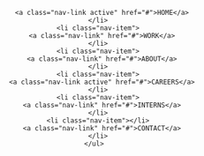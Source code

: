 <!doctype html>
<html lang="en">

<head>
  <!-- Required meta tags -->
  <meta charset="utf-8">
  <meta name="viewport" content="width=device-width, initial-scale=1, shrink-to-fit=no">

  <!-- Bootstrap CSS -->
  <link rel="stylesheet" href="https://cdn.jsdelivr.net/npm/bootstrap@4.6.0/dist/css/bootstrap.min.css"
    integrity="sha384-B0vP5xmATw1+K9KRQjQERJvTumQW0nPEzvF6L/Z6nronJ3oUOFUFpCjEUQouq2+l" crossorigin="anonymous">
  <link rel="stylesheet" href="styles.css">
  <title>Tiny Horse</title>
</head>

<body>
  
  <header>
    <div class="background">
    <ul class="nav justify-content-end">
      
        <a class="nav-link active" href="#">HOME</a>
      </li>
      <li class="nav-item">
        <a class="nav-link" href="#">WORK</a>
      </li>
      <li class="nav-item">
        <a class="nav-link" href="#">ABOUT</a>
      </li>
      <li class="nav-item">
        <a class="nav-link active" href="#">CAREERS</a>
      </li>
      <li class="nav-item">
        <a class="nav-link" href="#">INTERNS</a>
      </li>
      <li class="nav-item"></li>
        <a class="nav-link" href="#">CONTACT</a>
      </li>
    </ul>
  </div>
  </header>

  <!-- Optional JavaScript; choose one of the two! -->

  <!-- Option 1: jQuery and Bootstrap Bundle (includes Popper) -->
  <script src="https://code.jquery.com/jquery-3.5.1.slim.min.js"
    integrity="sha384-DfXdz2htPH0lsSSs5nCTpuj/zy4C+OGpamoFVy38MVBnE+IbbVYUew+OrCXaRkfj"
    crossorigin="anonymous"></script>
  <script src="https://cdn.jsdelivr.net/npm/bootstrap@4.6.0/dist/js/bootstrap.bundle.min.js"
    integrity="sha384-Piv4xVNRyMGpqkS2by6br4gNJ7DXjqk09RmUpJ8jgGtD7zP9yug3goQfGII0yAns"
    crossorigin="anonymous"></script>

  <!-- Option 2: Separate Popper and Bootstrap JS -->
  <!--
    <script src="https://code.jquery.com/jquery-3.5.1.slim.min.js" integrity="sha384-DfXdz2htPH0lsSSs5nCTpuj/zy4C+OGpamoFVy38MVBnE+IbbVYUew+OrCXaRkfj" crossorigin="anonymous"></script>
    <script src="https://cdn.jsdelivr.net/npm/popper.js@1.16.1/dist/umd/popper.min.js" integrity="sha384-9/reFTGAW83EW2RDu2S0VKaIzap3H66lZH81PoYlFhbGU+6BZp6G7niu735Sk7lN" crossorigin="anonymous"></script>
    <script src="https://cdn.jsdelivr.net/npm/bootstrap@4.6.0/dist/js/bootstrap.min.js" integrity="sha384-+YQ4JLhjyBLPDQt//I+STsc9iw4uQqACwlvpslubQzn4u2UU2UFM80nGisd026JF" crossorigin="anonymous"></script>
    -->
</body>

</html>
